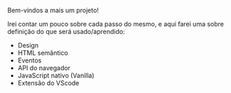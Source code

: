 Bem-vindos a mais um projeto! 

Irei contar um pouco sobre cada passo do mesmo, e aqui farei uma sobre definição do que será usado/aprendido: 

- Design 
- HTML semântico 
- Eventos 
- API do navegador
- JavaScript nativo (Vanilla) 
- Extensão do VScode 

